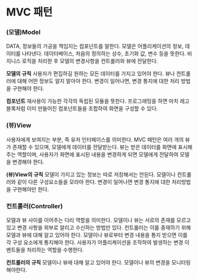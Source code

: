 # MVC 패턴

### (모델)Model

DATA, 정보들의 가공을 책임지는 컴포넌트를 말한다. 모델은 어플리케이션의 정보, 데이터를 나타낸다. 데이터베이스, 처음의 정의하는 상수, 초기화 값, 변수 등을 뜻한다. 비지니스 로직을 처리한 후 모델의 변경사항을 컨트롤러와 뷰에 전달한다.

**모델의 규칙**
사용자가 편집하길 원하는 모든 데이터를 가지고 있어야 한다. 뷰나 컨트롤러에 대해 어떤 정보도 알지 말아야 한다. 변경이 일어나면, 변경 통지에 대한 처리 방법을 구현해야 한다.

**컴포넌트**
재사용이 가능한 각각의 독립된 모듈을 뜻한다. 프로그래밍을 하면 마치 레고 블록처럼 이미 만들어진 컴포넌트들을 조합하여 화면을 구성할 수 있다.

### (뷰)View

사용자에게 보여지는 부분, 즉 유저 인터페이스를 의미한다. MVC 패턴은 여러 개의 뷰가 존재할 수 있으며, 모델에게 데이터를 전달받는다. 뷰는 받은 데이터를 화면에 표시해주는 역할이며, 사용자가 화면에 표시된 내용을 변경하게 되면 모델에게 전달하여 모델을 변경해야 한다.

**(뷰)View의 규칙**
모델이 가지고 있는 정보는 따로 저장해서는 안된다. 모델이나 컨트롤러와 같이 다른 구성요소들을 모라야 한다. 변경이 일어나면 변경 통지에 대한 처리방법을 구현해야만 한다.

### 컨트롤러(Controller)

모델과 뷰 사이를 이어주는 다리 역할을 의미한다. 모델이나 뷰는 서로의 존재를 모르고 있고 변경 사항을 외부로 알리고 수신하는 방법만 있다. 컨트롤러는 이를 중재하기 위해 모델과 뷰에 대해 알고 있어야 한다. 모델이나 뷰로부터 변경 내용을 통지 받으면 이를 각 구성 요소에게 통지해야 한다. 사용자가 어플리케이션을 조작하여 발생하는 변경 이벤트들을 처리하는 역할을 수행한다.

**컨트롤러의 규칙**
모델이나 뷰에 대해 알고 있어야 한다. 모델이나 뷰의 변경을 모니터링 해야한다.